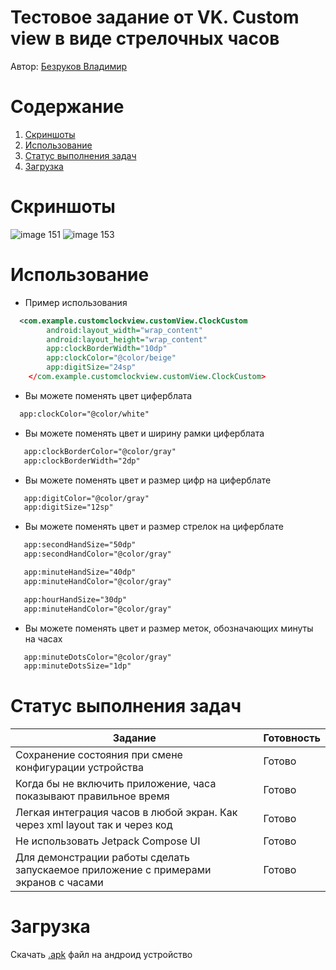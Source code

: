 
# Тестовое задание от VK. Custom view в виде стрелочных часов 

Автор: [Безруков Владимир](https://drive.google.com/file/d/1A99tjowbGJ3MW2limVrFLC3IuJALrQjB/view)


# Содержание

1. [Скриншоты](#скриншоты)
2. [Использование](#использование)
3. [Статус выполнения задач](#статус-выполнения-задач)
4. [Загрузка](#загрузка)

# Скриншоты

![image 151](https://github.com/produman66/VKCustomClock/assets/115027939/9ca7b06b-c462-4f23-b71a-9dd5f394c97a)
![image 153](https://github.com/produman66/VKCustomClock/assets/115027939/4f122b6a-dd3c-471d-a444-bd0285ccb9f6)

# Использование
-  Пример использования
```xml  
  <com.example.customclockview.customView.ClockCustom
        android:layout_width="wrap_content"
        android:layout_height="wrap_content"
        app:clockBorderWidth="10dp"
        app:clockColor="@color/beige"
        app:digitSize="24sp"
    </com.example.customclockview.customView.ClockCustom> 
```

-  Вы можете поменять цвет циферблата
```xml  
  app:clockColor="@color/white"
```
-  Вы можете поменять цвет и ширину рамки циферблата
```xml
   app:clockBorderColor="@color/gray"
   app:clockBorderWidth="2dp"
```
-  Вы можете поменять цвет и размер цифр на циферблате 
```xml
   app:digitColor="@color/gray"
   app:digitSize="12sp"
```

-  Вы можете поменять цвет и размер стрелок на циферблате 
```xml
   app:secondHandSize="50dp"
   app:secondHandColor="@color/gray"

   app:minuteHandSize="40dp"
   app:minuteHandColor="@color/gray"

   app:hourHandSize="30dp"
   app:minuteHandColor="@color/gray"
```

-  Вы можете поменять цвет и размер меток, обозначающих минуты на часах 
```xml
   app:minuteDotsColor="@color/gray"
   app:minuteDotsSize="1dp"
```  


# Статус выполнения задач

| Задание                                                                              | Готовность    |
| ------------------------------------------------------------------------------------ | ------------- |
| Сохранение состояния при смене  конфигурации устройства                              | Готово        |
| Когда бы не включить приложение, часа показывают правильное время                    | Готово        |
| Легкая интеграция часов в любой экран. Как через xml layout так и через код          | Готово        |
| Не использовать Jetpack Compose UI                                                   | Готово        |
| Для демонстрации работы сделать запускаемое приложение с примерами экранов с часами  | Готово        |

# Загрузка

Скачать [.apk](https://github.com/produman66/VKCustomClock/releases/tag/First) файл на андроид устройство




